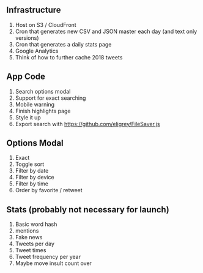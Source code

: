 ## Infrastructure
1. Host on S3 / CloudFront
2. Cron that generates new CSV and JSON master each day (and text only versions)
3. Cron that generates a daily stats page
4. Google Analytics
5. Think of how to further cache 2018 tweets

## App Code
1. Search options modal
2. Support for exact searching
3. Mobile warning
4. Finish highlights page
5. Style it up
6. Export search with https://github.com/eligrey/FileSaver.js

## Options Modal
1. Exact
2. Toggle sort
3. Filter by date
4. Filter by device
5. Filter by time
6. Order by favorite / retweet

## Stats (probably not necessary for launch)
1. Basic word hash
2. mentions
3. Fake news
4. Tweets per day
5. Tweet times
6. Tweet frequency per year
7. Maybe move insult count over
